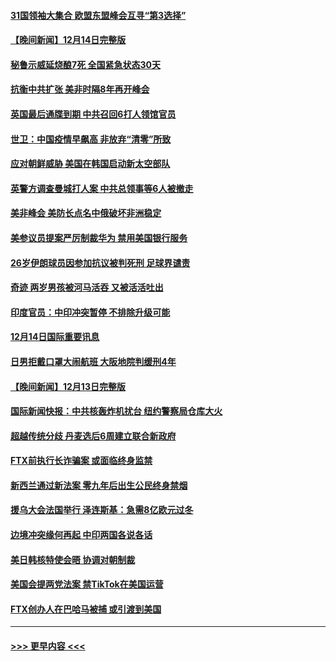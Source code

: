 #### [31国领袖大集合 欧盟东盟峰会互寻“第3选择”](../pages/prog202/a103598593.md?t=12151601) 
#### [【晚间新闻】12月14日完整版](../pages/prog202/a103598465.md?t=12151601) 
#### [秘鲁示威延烧酿7死 全国紧急状态30天](../pages/prog202/a103598548.md?t=12151601) 
#### [抗衡中共扩张 美非时隔8年再开峰会](../pages/prog202/a103598333.md?t=12151601) 
#### [英国最后通牒到期 中共召回6打人领馆官员](../pages/prog202/a103598341.md?t=12151601) 
#### [世卫：中国疫情早飙高 非放弃“清零”所致](../pages/prog202/a103598107.md?t=12151601) 
#### [应对朝鲜威胁 美国在韩国启动新太空部队](../pages/prog202/a103598119.md?t=12151601) 
#### [英警方调查曼城打人案 中共总领事等6人被撤走](../pages/prog202/a103598004.md?t=12151601) 
#### [美非峰会 美防长点名中俄破坏非洲稳定](../pages/prog202/a103597941.md?t=12151601) 
#### [美参议员提案严厉制裁华为 禁用美国银行服务](../pages/prog202/a103597938.md?t=12151601) 
#### [26岁伊朗球员因参加抗议被判死刑 足球界谴责](../pages/prog202/a103597849.md?t=12151601) 
#### [奇迹 两岁男孩被河马活吞 又被活活吐出](../pages/prog202/a103597843.md?t=12151601) 
#### [印度官员：中印冲突暂停 不排除升级可能](../pages/prog202/a103597835.md?t=12151601) 
#### [12月14日国际重要讯息](../pages/prog202/a103597856.md?t=12151601) 
#### [日男拒戴口罩大闹航班 大阪地院判缓刑4年](../pages/prog202/a103597755.md?t=12151601) 
#### [【晚间新闻】12月13日完整版](../pages/prog202/a103597629.md?t=12151601) 
#### [国际新闻快报：中共核轰炸机扰台 纽约警察局仓库大火](../pages/prog202/a103597669.md?t=12151601) 
#### [超越传统分歧 丹麦选后6周建立联合新政府](../pages/prog202/a103597723.md?t=12151601) 
#### [FTX前执行长诈骗案 或面临终身监禁](../pages/prog202/a103597696.md?t=12151601) 
#### [新西兰通过新法案 零九年后出生公民终身禁烟](../pages/prog202/a103597319.md?t=12151601) 
#### [援乌大会法国举行 泽连斯基：急需8亿欧元过冬](../pages/prog202/a103597485.md?t=12151601) 
#### [边境冲突缘何再起 中印两国各说各话](../pages/prog202/a103597496.md?t=12151601) 
#### [美日韩核特使会晤 协调对朝制裁](../pages/prog202/a103597489.md?t=12151601) 
#### [美国会提两党法案 禁TikTok在美国运营](../pages/prog202/a103597328.md?t=12151601) 
#### [FTX创办人在巴哈马被捕 或引渡到美国](../pages/prog202/a103597317.md?t=12151601) 

----
#### [ >>> 更早内容 <<< ](../indexes/prog202-earlier.md)
